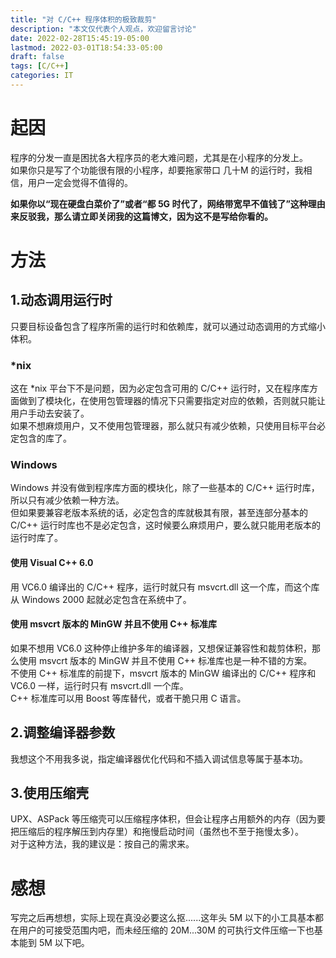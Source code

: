 ```yaml
---
title: "对 C/C++ 程序体积的极致裁剪"
description: "本文仅代表个人观点，欢迎留言讨论"
date: 2022-02-28T15:45:19-05:00
lastmod: 2022-03-01T18:54:33-05:00
draft: false
tags: [C/C++]
categories: IT
---
```


# 起因
程序的分发一直是困扰各大程序员的老大难问题，尤其是在小程序的分发上。  
如果你只是写了个功能很有限的小程序，却要拖家带口 几十M 的运行时，我相信，用户一定会觉得不值得的。  

**如果你以“现在硬盘白菜价了”或者“都 5G 时代了，网络带宽早不值钱了”这种理由来反驳我，那么请立即关闭我的这篇博文，因为这不是写给你看的。**

# 方法
## 1.动态调用运行时
只要目标设备包含了程序所需的运行时和依赖库，就可以通过动态调用的方式缩小体积。
### *nix
这在 *nix 平台下不是问题，因为必定包含可用的 C/C++ 运行时，又在程序库方面做到了模块化，在使用包管理器的情况下只需要指定对应的依赖，否则就只能让用户手动去安装了。  
如果不想麻烦用户，又不使用包管理器，那么就只有减少依赖，只使用目标平台必定包含的库了。
### Windows
Windows 并没有做到程序库方面的模块化，除了一些基本的 C/C++ 运行时库，所以只有减少依赖一种方法。  
但如果要兼容老版本系统的话，必定包含的库就极其有限，甚至连部分基本的 C/C++ 运行时库也不是必定包含，这时候要么麻烦用户，要么就只能用老版本的运行时库了。
#### 使用 Visual C++ 6.0
用 VC6.0 编译出的 C/C++ 程序，运行时就只有 msvcrt.dll 这一个库，而这个库从 Windows 2000 起就必定包含在系统中了。
#### 使用 msvcrt 版本的 MinGW 并且不使用 C++ 标准库
如果不想用 VC6.0 这种停止维护多年的编译器，又想保证兼容性和裁剪体积，那么使用 msvcrt 版本的 MinGW 并且不使用 C++ 标准库也是一种不错的方案。  
不使用 C++ 标准库的前提下，msvcrt 版本的 MinGW 编译出的 C/C++ 程序和 VC6.0 一样，运行时只有 msvcrt.dll 一个库。  
C++ 标准库可以用 Boost 等库替代，或者干脆只用 C 语言。

## 2.调整编译器参数
我想这个不用我多说，指定编译器优化代码和不插入调试信息等属于基本功。
## 3.使用压缩壳
UPX、ASPack 等压缩壳可以压缩程序体积，但会让程序占用额外的内存（因为要把压缩后的程序解压到内存里）和拖慢启动时间（虽然也不至于拖慢太多）。  
对于这种方法，我的建议是：按自己的需求来。

# 感想
写完之后再想想，实际上现在真没必要这么抠......这年头 5M 以下的小工具基本都在用户的可接受范围内吧，而未经压缩的 20M...30M 的可执行文件压缩一下也基本能到 5M 以下吧。
